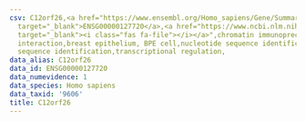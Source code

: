 ```yaml
---
csv: C12orf26,<a href="https://www.ensembl.org/Homo_sapiens/Gene/Summary?db=core;g=ENSG00000127720"
  target="_blank">ENSG00000127720</a>,<a href="https://www.ncbi.nlm.nih.gov/pubmed/22863008"
  target="_blank"><i class="fas fa-file"></i></a>",chromatin immunoprecipitation assay,direct
  interaction,breast epithelium, BPE cell,nucleotide sequence identification,nucleotide
  sequence identification,transcriptional regulation,
data_alias: C12orf26
data_id: ENSG00000127720
data_numevidence: 1
data_species: Homo sapiens
data_taxid: '9606'
title: C12orf26
---
```

